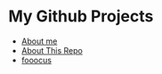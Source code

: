 # My Github Projects

* [About me](ABOUT-ME.md)
* [About This Repo](ABOUT-THIS-REPO.md)
* [fooocus](fooocus/README.md)
